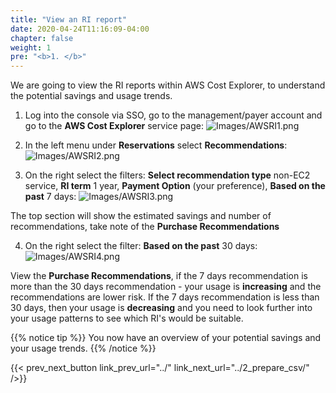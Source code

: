 ```yaml
---
title: "View an RI report"
date: 2020-04-24T11:16:09-04:00
chapter: false
weight: 1
pre: "<b>1. </b>"
---
```


We are going to view the RI reports within AWS Cost Explorer, to understand the potential savings and usage trends.

1. Log into the console via SSO, go to the management/payer account and go to the **AWS Cost Explorer** service page:
![Images/AWSRI1.png](/Cost/200_3_Pricing_Models/Images/AWSRI1.png)

2. In the left menu under **Reservations** select **Recommendations**:
![Images/AWSRI2.png](/Cost/200_3_Pricing_Models/Images/AWSRI2.png)

3. On the right select the filters: **Select recommendation type** non-EC2 service, **RI term** 1 year, **Payment Option** (your preference), **Based on the past** 7 days:
![Images/AWSRI3.png](/Cost/200_3_Pricing_Models/Images/AWSRI3.png)

The top section will show the estimated savings and number of recommendations, take note of the **Purchase Recommendations**

4. On the right select the filter: **Based on the past** 30 days:
![Images/AWSRI4.png](/Cost/200_3_Pricing_Models/Images/AWSRI4.png)

View the **Purchase Recommendations**, if the 7 days recommendation is more than the 30 days recommendation - your usage is **increasing** and the recommendations are lower risk.  If the 7 days recommendation is less than 30 days, then your usage is **decreasing** and you need to look further into your usage patterns to see which RI's would be suitable.

{{% notice tip %}}
You now have an overview of your potential savings and your usage trends.
{{% /notice %}}

{{< prev_next_button link_prev_url="../" link_next_url="../2_prepare_csv/" />}}
